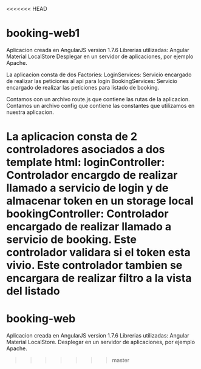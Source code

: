 <<<<<<< HEAD
# booking-web1
Aplicacion creada en AngularJS version 1.7.6 Librerias utilizadas: Angular Material LocalStore  Desplegar en un servidor de aplicaciones, por ejemplo Apache.

La aplicacion consta de dos Factories:
LoginServices: Servicio encargado de realizar las peticiones al api para login
BookingServices: Servicio encargado de realizar las peticiones para listado de booking.

Contamos con un archivo route.js que contiene las rutas de la aplicacion.
Contamos un archivo config que contiene las constantes que utilizamos en nuestra aplicacion.

La aplicacion consta de 2 controladores asociados a dos template html:
loginController: Controlador encargdo de realizar llamado a servicio de login y de almacenar token en un storage local
bookingController: Controlador encargado de realizar llamado a servicio de booking. Este controlador validara si el token esta vivio. Este controlador tambien se encargara de realizar filtro a la vista del listado
=======
# booking-web
Aplicacion creada en AngularJS version 1.7.6 Librerias utilizadas: Angular Material LocalStore.
Desplegar en un servidor de aplicaciones, por ejemplo Apache.
>>>>>>> master
